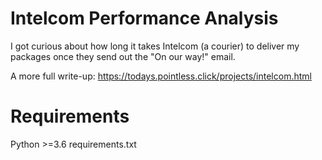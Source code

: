 # Intelcom Performance Analysis

I got curious about how long it takes Intelcom (a courier) to deliver my packages once they send out the "On our way!" email.

A more full write-up: https://todays.pointless.click/projects/intelcom.html

# Requirements

Python >=3.6
requirements.txt
